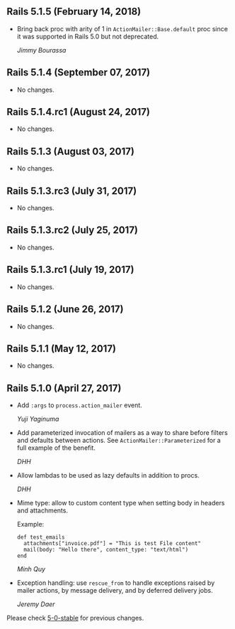## Rails 5.1.5 (February 14, 2018) ##

*   Bring back proc with arity of 1 in `ActionMailer::Base.default` proc
    since it was supported in Rails 5.0 but not deprecated.

    *Jimmy Bourassa*


## Rails 5.1.4 (September 07, 2017) ##

*   No changes.


## Rails 5.1.4.rc1 (August 24, 2017) ##

*   No changes.


## Rails 5.1.3 (August 03, 2017) ##

*   No changes.


## Rails 5.1.3.rc3 (July 31, 2017) ##

*   No changes.


## Rails 5.1.3.rc2 (July 25, 2017) ##

*   No changes.


## Rails 5.1.3.rc1 (July 19, 2017) ##

*   No changes.


## Rails 5.1.2 (June 26, 2017) ##

*   No changes.


## Rails 5.1.1 (May 12, 2017) ##

*   No changes.


## Rails 5.1.0 (April 27, 2017) ##

*   Add `:args` to `process.action_mailer` event.

    *Yuji Yaginuma*

*   Add parameterized invocation of mailers as a way to share before filters and defaults between actions.
    See `ActionMailer::Parameterized` for a full example of the benefit.

    *DHH*

*   Allow lambdas to be used as lazy defaults in addition to procs.

    *DHH*

*   Mime type: allow to custom content type when setting body in headers
    and attachments.

    Example:

        def test_emails
          attachments["invoice.pdf"] = "This is test File content"
          mail(body: "Hello there", content_type: "text/html")
        end

    *Minh Quy*

*   Exception handling: use `rescue_from` to handle exceptions raised by
    mailer actions, by message delivery, and by deferred delivery jobs.

    *Jeremy Daer*

Please check [5-0-stable](https://github.com/rails/rails/blob/5-0-stable/actionmailer/CHANGELOG.md) for previous changes.
